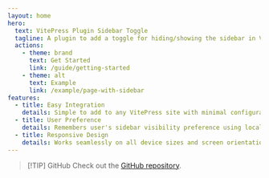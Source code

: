 ```yaml
---
layout: home
hero:
  text: VitePress Plugin Sidebar Toggle
  tagline: A plugin to add a toggle for hiding/showing the sidebar in VitePress
  actions:
    - theme: brand
      text: Get Started
      link: /guide/getting-started
    - theme: alt
      text: Example
      link: /example/page-with-sidebar
features:
  - title: Easy Integration
    details: Simple to add to any VitePress site with minimal configuration.
  - title: User Preference
    details: Remembers user's sidebar visibility preference using localStorage.
  - title: Responsive Design
    details: Works seamlessly on all device sizes and screen orientations.
---
```


<div class="w-full md:max-w-1/3 mx-auto md:p-[8px] mt-10">

> [!TIP] GitHub
> Check out the [GitHub repository](https://github.com/enzonotario/vitepress-plugin-sidebar-toggle).

</div>
